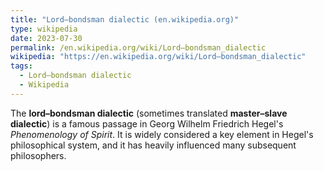 ```yaml
---
title: "Lord–bondsman dialectic (en.wikipedia.org)"
type: wikipedia
date: 2023-07-30
permalink: /en.wikipedia.org/wiki/Lord–bondsman_dialectic
wikipedia: "https://en.wikipedia.org/wiki/Lord–bondsman_dialectic"
tags:
  - Lord–bondsman dialectic
  - Wikipedia
---
```

The **lord–bondsman dialectic** (sometimes translated **master–slave dialectic**) is a famous passage in Georg Wilhelm Friedrich Hegel's *Phenomenology of Spirit*. It is widely considered a key element in Hegel's philosophical system, and it has heavily influenced many subsequent philosophers.